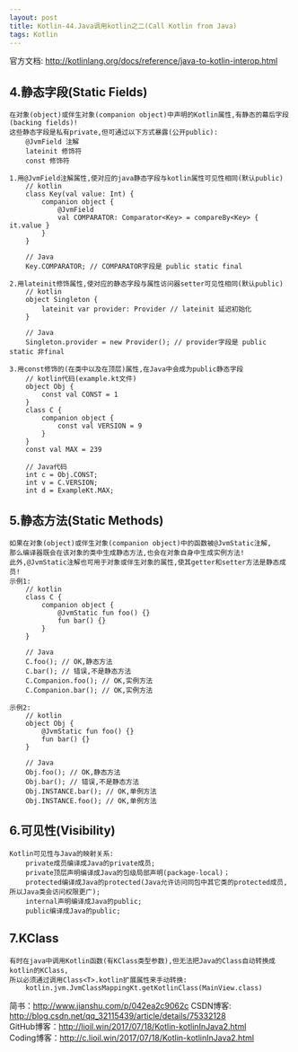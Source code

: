 ```yaml
---
layout: post
title: Kotlin-44.Java调用kotlin之二(Call Kotlin from Java)
tags: Kotlin
---
```

官方文档: http://kotlinlang.org/docs/reference/java-to-kotlin-interop.html

## 4.静态字段(Static Fields)
    在对象(object)或伴生对象(companion object)中声明的Kotlin属性,有静态的幕后字段(backing fields)!
    这些静态字段是私有private,但可通过以下方式暴露(公开public):
        @JvmField 注解
        lateinit 修饰符
        const 修饰符

    1.用@JvmField注解属性,使对应的java静态字段与kotlin属性可见性相同(默认public)
        // kotlin
        class Key(val value: Int) {
            companion object {
                @JvmField
                val COMPARATOR: Comparator<Key> = compareBy<Key> { it.value }
            }
        }

        // Java
        Key.COMPARATOR; // COMPARATOR字段是 public static final

    2.用lateinit修饰属性,使对应的静态字段与属性访问器setter可见性相同(默认public)
        // kotlin
        object Singleton {            
            lateinit var provider: Provider // lateinit 延迟初始化
        }

        // Java
        Singleton.provider = new Provider(); // provider字段是 public static 非final

    3.用const修饰的(在类中以及在顶层)属性,在Java中会成为public静态字段
        // kotlin代码(example.kt文件)
        object Obj {
            const val CONST = 1
        }
        class C {
            companion object {
                const val VERSION = 9
            }
        }
        const val MAX = 239

        // Java代码
        int c = Obj.CONST;
        int v = C.VERSION;
        int d = ExampleKt.MAX;

## 5.静态方法(Static Methods)
    如果在对象(object)或伴生对象(companion object)中的函数被@JvmStatic注解,
    那么编译器既会在该对象的类中生成静态方法,也会在对象自身中生成实例方法!
    此外,@JvmStatic注解也可用于对象或伴生对象的属性,使其getter和setter方法是静态成员!
    示例1:
        // kotlin
        class C {
            companion object {
                @JvmStatic fun foo() {}
                fun bar() {}
            }
        }

        // Java
        C.foo(); // OK,静态方法
        C.bar(); // 错误,不是静态方法
        C.Companion.foo(); // OK,实例方法
        C.Companion.bar(); // OK,实例方法

    示例2:
        // kotlin     
        object Obj {
            @JvmStatic fun foo() {}
            fun bar() {}
        }

        // Java
        Obj.foo(); // OK,静态方法
        Obj.bar(); // 错误,不是静态方法
        Obj.INSTANCE.bar(); // OK,单例方法
        Obj.INSTANCE.foo(); // OK,单例方法


## 6.可见性(Visibility)
    Kotlin可见性与Java的映射关系:
        private成员编译成Java的private成员;
        private顶层声明编译成Java的包级局部声明(package-local)；
        protected编译成Java的protected(Java允许访问同包中其它类的protected成员,所以Java类会访问权限更广);
        internal声明编译成Java的public;
        public编译成Java的public;

## 7.KClass
    有时在java中调用Kotlin函数(有KClass类型参数),但无法把Java的Class自动转换成kotlin的KClass,
    所以必须通过调用Class<T>.kotlin扩展属性来手动转换:
        kotlin.jvm.JvmClassMappingKt.getKotlinClass(MainView.class)

简书：http://www.jianshu.com/p/042ea2c9062c
CSDN博客: http://blog.csdn.net/qq_32115439/article/details/75332128   
GitHub博客：http://lioil.win/2017/07/18/Kotlin-kotlinInJava2.html   
Coding博客：http://c.lioil.win/2017/07/18/Kotlin-kotlinInJava2.html